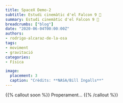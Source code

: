 ```yaml
---
title: SpaceX Demo-2
subtitle: Estudi cinemàtic d'el Falcon 9 🚀
summary: Estudi cinemàtic d'el Falcon 9 🚀
breadcrumbs: ["blog"]
date: "2020-06-04T00:00:00Z"
authors:
- rodrigo-alcaraz-de-la-osa
tags:
- moviment
- gravitació
categories:
- Física

image:
  placement: 3
  caption: "Crèdits: **NASA/Bill Ingalls**"
---
```


{{% callout soon %}}
Properament...
{{% /callout %}}